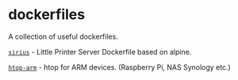# dockerfiles
A collection of useful dockerfiles.

[`sirius`](https://github.com/hako/dockerfiles/tree/master/sirius) - Little Printer Server Dockerfile based on alpine.

[`htop-arm`](https://github.com/hako/dockerfiles/tree/master/htop-arm) - htop for ARM devices. (Raspberry Pi, NAS Synology  etc.)
